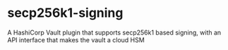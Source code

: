 # secp256k1-signing
A HashiCorp Vault plugin that supports secp256k1 based signing, with an API interface that makes the vault a cloud HSM
